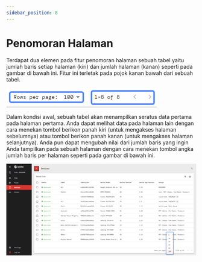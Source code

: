 ```yaml
---
sidebar_position: 8
---
```


# Penomoran Halaman

Terdapat dua elemen pada fitur penomoran halaman sebuah tabel yaitu jumlah baris setiap halaman (kiri) dan jumlah halaman (kanan) seperti pada gambar di bawah ini. Fitur ini terletak pada pojok kanan bawah dari sebuah tabel.

![](/img/screenshots/website-application-usage/table-component/pagination/pagination-1.png#center)

Dalam kondisi awal, sebuah tabel akan menampilkan seratus data pertama pada halaman pertama. Anda dapat melihat data pada halaman lain dengan cara menekan tombol berikon panah kiri (untuk mengakses halaman sebelumnya) atau tombol berikon panah kanan (untuk mengakses halaman selanjutnya). Anda pun dapat mengubah nilai dari jumlah baris yang ingin Anda tampilkan pada sebuah halaman dengan cara menekan tombol angka jumlah baris per halaman seperti pada gambar di bawah ini.

![](/img/screenshots/website-application-usage/table-component/pagination/pagination-2.png)